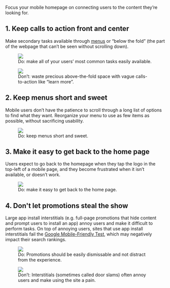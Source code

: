 


<p class="intro">
Focus your mobile homepage on connecting users to the content they’re looking for.
</p>



## 1. Keep calls to action front and center

Make secondary tasks available through [menus](/web/fundamentals/design-and-ui/responsive/) or “below the fold” 
(the part of the webpage that can’t be seen without scrolling down).

<div class="mdl-grid">
  <figure class="mdl-cell mdl-cell--6-col">
    <img src="images/hpnav-cta-good.png">
    <figcaption class="wf-figcaption-good">Do: make all of your users’ most common tasks easily available.</figcaption>
  </figure>
  <figure class="mdl-cell mdl-cell--6-col">
    <img src="images/hpnav-cta-bad.png">
    <figcaption class="wf-figcaption-bad">Don’t: waste precious above-the-fold space with vague calls-to-action like “learn more”.</figcaption>
  </figure>
</div>

## 2. Keep menus short and sweet

Mobile users don’t have the patience to scroll through a long list of options to find what they want. Reorganize your menu to use as few items as possible, without sacrificing usability.

<div class="mdl-grid">
  <figure class="mdl-cell mdl-cell--6-col">
    <img src="images/hpnav-menus-good.png">
    <figcaption class="wf-figcaption-good">Do: keep menus short and sweet.</figcaption>
  </figure>
</div>

## 3. Make it easy to get back to the home page

Users expect to go back to the homepage when they tap the logo in the top-left of a mobile page, and they become frustrated when it isn’t available, or doesn’t work.

<div class="mdl-grid">
  <figure class="mdl-cell mdl-cell--6-col">
    <img src="images/hpnav-hp-good.png">
    <figcaption class="wf-figcaption-good">Do: make it easy to get back to the home page.</figcaption>
  </figure>
</div>

## 4. Don't let promotions steal the show

Large app install interstitials (e.g. full-page promotions that hide content and prompt users to install an app) annoy users and make it difficult to perform tasks. On top of annoying users, sites that use app install interstitials fail the [Google Mobile-Friendly Test](https://www.google.com/webmasters/tools/mobile-friendly/), which may negatively impact their search rankings.

<div class="mdl-grid">
  <figure class="mdl-cell mdl-cell--6-col">
    <img src="images/hpnav-promo-good.png">
    <figcaption class="wf-figcaption-good">Do: Promotions should be easily dismissable and not distract from the experience.</figcaption>
  </figure>
  <figure class="mdl-cell mdl-cell--6-col">
    <img src="images/hpnav-promo-bad.png">
    <figcaption class="wf-figcaption-bad">Don’t: Interstitials (sometimes called door slams) often annoy users and make using the site a pain.</figcaption>
  </figure>
</div>



